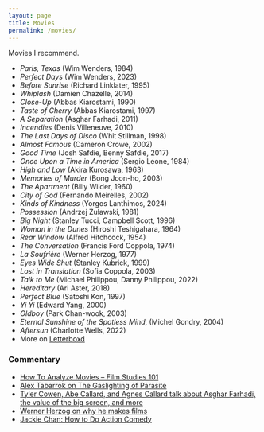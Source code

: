 ```yaml
---
layout: page
title: Movies
permalink: /movies/
---
```


Movies I recommend.

* _Paris, Texas_ (Wim Wenders, 1984)
* _Perfect Days_ (Wim Wenders, 2023)
* _Before Sunrise_ (Richard Linklater, 1995)
* _Whiplash_ (Damien Chazelle, 2014)
* _Close-Up_ (Abbas Kiarostami, 1990)
* _Taste of Cherry_ (Abbas Kiarostami, 1997)
* _A Separation_ (Asghar Farhadi, 2011)
* _Incendies_ (Denis Villeneuve, 2010)
* _The Last Days of Disco_ (Whit Stillman, 1998)
* _Almost Famous_ (Cameron Crowe, 2002)
* _Good Time_ (Josh Safdie, Benny Safdie, 2017)
* _Once Upon a Time in America_ (Sergio Leone, 1984)
* _High and Low_ (Akira Kurosawa, 1963)
* _Memories of Murder_ (Bong Joon-ho, 2003)
* _The Apartment_ (Billy Wilder, 1960)
* _City of God_ (Fernando Meirelles, 2002)
* _Kinds of Kindness_ (Yorgos Lanthimos, 2024)
* _Possession_ (Andrzej Żuławski, 1981)
* _Big Night_ (Stanley Tucci, Campbell Scott, 1996)
* _Woman in the Dunes_ (Hiroshi Teshigahara, 1964)
* _Rear Window_ (Alfred Hitchcock, 1954)
* _The Conversation_ (Francis Ford Coppola, 1974)
* _La Soufrière_ (Werner Herzog, 1977)
* _Eyes Wide Shut_ (Stanley Kubrick, 1999)
* _Lost in Translation_ (Sofia Coppola, 2003)
* _Talk to Me_ (Michael Philippou, Danny Philippou, 2022)
* _Hereditary_ (Ari Aster, 2018)
* _Perfect Blue_ (Satoshi Kon, 1997)
* _Yi Yi_ (Edward Yang, 2000)
* _Oldboy_ (Park Chan-wook, 2003)
* _Eternal Sunshine of the Spotless Mind_, (Michel Gondry, 2004)
* _Aftersun_ (Charlotte Wells, 2022)
* More on [Letterboxd](https://letterboxd.com/danschulz/films/diary/)

### Commentary
* [How To Analyze Movies – Film Studies 101](https://www.youtube.com/watch?v=ahHIifcFyqk)
* [Alex Tabarrok on The Gaslighting of Parasite](https://marginalrevolution.com/marginalrevolution/2020/06/the-gaslighting-of-parasite.html)
* [Tyler Cowen, Abe Callard, and Agnes Callard talk about Asghar Farhadi, the value of the big screen, and more](https://www.listennotes.com/podcasts/subject-to-change/tyler-cowen-rates-a-separation-2JTelKYhznx/)
* [Werner Herzog on why he makes films](https://youtu.be/PxfYDUVnHg4)
* [Jackie Chan: How to Do Action Comedy](https://www.youtube.com/watch?v=Z1PCtIaM_GQ)
